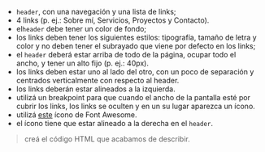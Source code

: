 

- `header`, con una navegación y una lista de links;
- 4 links (p. ej.: Sobre mí, Servicios, Proyectos y Contacto).
- el`header` debe tener un color de fondo;
- los links deben tener los siguientes estilos: tipografía, tamaño de letra y color y no deben tener el subrayado que viene por defecto en los links;
- el `header` deberá estar arriba de todo de la página, ocupar todo el ancho, y tener un alto fijo (p. ej.: 40px).
- los links deben estar uno al lado del otro, con un poco de separación y centrados verticalmente con respecto al header.
- los links deberán estar alineados a la izquierda.
- utilizá un breakpoint para que cuando el ancho de la pantalla esté por cubrir los links, los links se oculten y en un su lugar aparezca un ícono.
- utilizá [este](https://fontawesome.com/icons/bars?style=solid) ícono de Font Awesome.
- el ícono tiene que estar alineado a la derecha en el `header`.

> creá el código HTML que acabamos de describir.